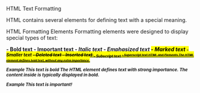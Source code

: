 HTML Text Formatting

HTML contains several elements for defining text with a special meaning.

HTML Formatting Elements
Formatting elements were designed to display special types of text:

<b> - Bold text
<strong> - Important text
<i> - Italic text
<em> - Emphasized text
<mark> - Marked text
<small> - Smaller text
<del> - Deleted text
<ins> - Inserted text
<sub> - Subscript text
<sup> - Superscript text
HTML <b> and <strong> Elements
The HTML <b> element defines bold text, without any extra importance.

Example
<b>This text is bold</b>
The HTML <strong> element defines text with strong importance. The content inside is typically displayed in bold.

Example
<strong>This text is important!</strong>
